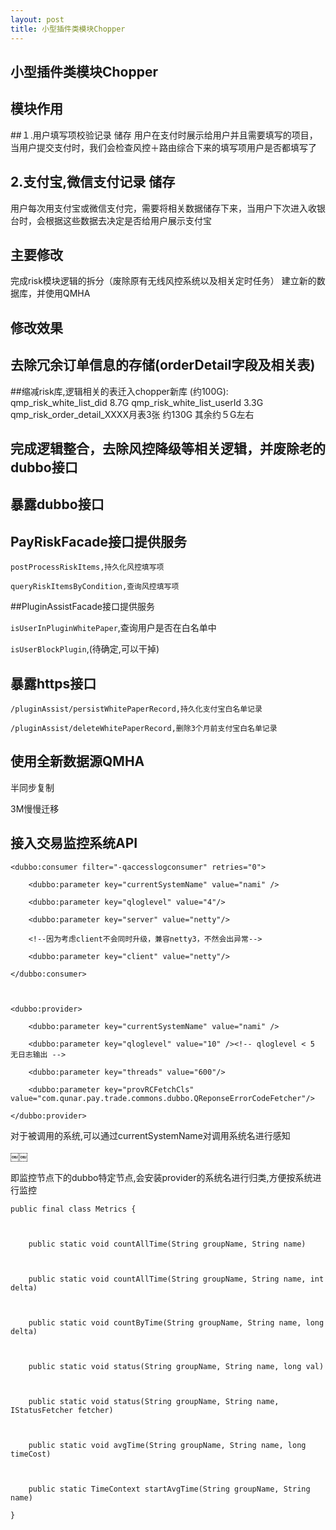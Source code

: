 ```yaml
---
layout: post
title: 小型插件类模块Chopper
---
```


## 小型插件类模块Chopper

## 模块作用

##１.用户填写项校验记录 储存
用户在支付时展示给用户并且需要填写的项目，当用户提交支付时，我们会检查风控＋路由综合下来的填写项用户是否都填写了

## 2.支付宝,微信支付记录 储存

用户每次用支付宝或微信支付完，需要将相关数据储存下来，当用户下次进入收银台时，会根据这些数据去决定是否给用户展示支付宝

## 主要修改

完成risk模块逻辑的拆分（废除原有无线风控系统以及相关定时任务）
建立新的数据库，并使用QMHA

## 修改效果

## 去除冗余订单信息的存储(orderDetail字段及相关表)

##缩减risk库,逻辑相关的表迁入chopper新库 (约100G):
qmp_risk_white_list_did  8.7G
qmp_risk_white_list_userId  3.3G
qmp_risk_order_detail_XXXX月表3张  约130G
其余约５G左右

## 完成逻辑整合，去除风控降级等相关逻辑，并废除老的dubbo接口


## 暴露dubbo接口

## PayRiskFacade接口提供服务

`postProcessRiskItems,持久化风控填写项`

`queryRiskItemsByCondition,查询风控填写项`

##PluginAssistFacade接口提供服务

`isUserInPluginWhitePaper`,查询用户是否在白名单中

`isUserBlockPlugin`,(待确定,可以干掉)

## 暴露https接口

`/pluginAssist/persistWhitePaperRecord,持久化支付宝白名单记录`

`/pluginAssist/deleteWhitePaperRecord,删除3个月前支付宝白名单记录`



## 使用全新数据源QMHA


半同步复制

3M慢慢迁移



## 接入交易监控系统API



	<dubbo:consumer filter="-qaccesslogconsumer" retries="0">

        <dubbo:parameter key="currentSystemName" value="nami" />

        <dubbo:parameter key="qloglevel" value="4"/>

        <dubbo:parameter key="server" value="netty"/>

        <!--因为考虑client不会同时升级，兼容netty3，不然会出异常-->

        <dubbo:parameter key="client" value="netty"/>

    </dubbo:consumer>



    <dubbo:provider>

        <dubbo:parameter key="currentSystemName" value="nami" />

        <dubbo:parameter key="qloglevel" value="10" /><!-- qloglevel < 5 无日志输出 -->

        <dubbo:parameter key="threads" value="600"/>

        <dubbo:parameter key="provRCFetchCls" value="com.qunar.pay.trade.commons.dubbo.QReponseErrorCodeFetcher"/>

    </dubbo:provider>

对于被调用的系统,可以通过currentSystemName对调用系统名进行感知

￼￼



即监控节点下的dubbo特定节点,会安装provider的系统名进行归类,方便按系统进行监控



    public final class Metrics {



    	public static void countAllTime(String groupName, String name)



    	public static void countAllTime(String groupName, String name, int delta)



    	public static void countByTime(String groupName, String name, long delta)



    	public static void status(String groupName, String name, long val)



    	public static void status(String groupName, String name, IStatusFetcher fetcher)



    	public static void avgTime(String groupName, String name, long timeCost)



    	public static TimeContext startAvgTime(String groupName, String name)

    }

